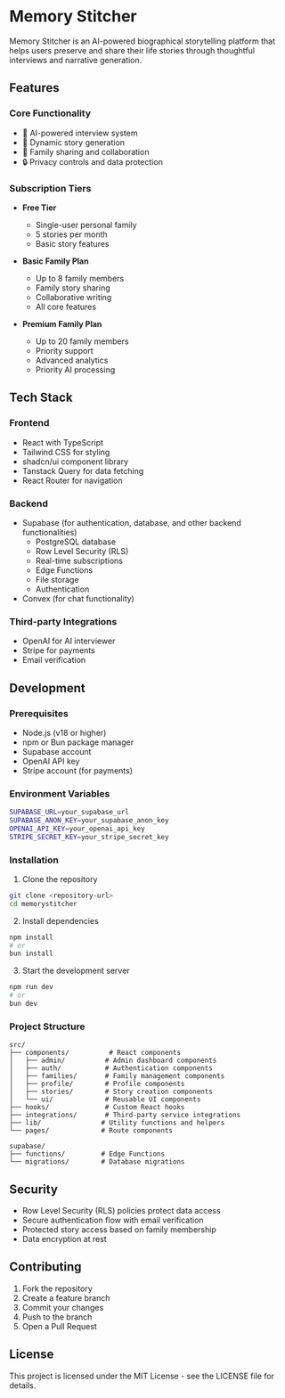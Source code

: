 
# Memory Stitcher

Memory Stitcher is an AI-powered biographical storytelling platform that helps users preserve and share their life stories through thoughtful interviews and narrative generation.

## Features

### Core Functionality
- 🤖 AI-powered interview system
- 📝 Dynamic story generation
- 👥 Family sharing and collaboration
- 🔒 Privacy controls and data protection

### Subscription Tiers
- **Free Tier**
  - Single-user personal family
  - 5 stories per month
  - Basic story features
  
- **Basic Family Plan**
  - Up to 8 family members
  - Family story sharing
  - Collaborative writing
  - All core features

- **Premium Family Plan**
  - Up to 20 family members
  - Priority support
  - Advanced analytics
  - Priority AI processing

## Tech Stack

### Frontend
- React with TypeScript
- Tailwind CSS for styling
- shadcn/ui component library
- Tanstack Query for data fetching
- React Router for navigation

### Backend
- Supabase (for authentication, database, and other backend functionalities)
  - PostgreSQL database
  - Row Level Security (RLS)
  - Real-time subscriptions
  - Edge Functions
  - File storage
  - Authentication
- Convex (for chat functionality)

### Third-party Integrations
- OpenAI for AI interviewer
- Stripe for payments
- Email verification

## Development

### Prerequisites
- Node.js (v18 or higher)
- npm or Bun package manager
- Supabase account
- OpenAI API key
- Stripe account (for payments)

### Environment Variables
```bash
SUPABASE_URL=your_supabase_url
SUPABASE_ANON_KEY=your_supabase_anon_key
OPENAI_API_KEY=your_openai_api_key
STRIPE_SECRET_KEY=your_stripe_secret_key
```

### Installation
1. Clone the repository
```bash
git clone <repository-url>
cd memorystitcher
```

2. Install dependencies
```bash
npm install
# or
bun install
```

3. Start the development server
```bash
npm run dev
# or
bun dev
```

### Project Structure
```
src/
├── components/          # React components
│   ├── admin/          # Admin dashboard components
│   ├── auth/           # Authentication components
│   ├── families/       # Family management components
│   ├── profile/        # Profile components
│   ├── stories/        # Story creation components
│   └── ui/             # Reusable UI components
├── hooks/              # Custom React hooks
├── integrations/       # Third-party service integrations
├── lib/               # Utility functions and helpers
└── pages/             # Route components

supabase/
├── functions/         # Edge Functions
└── migrations/        # Database migrations
```

## Security

- Row Level Security (RLS) policies protect data access
- Secure authentication flow with email verification
- Protected story access based on family membership
- Data encryption at rest

## Contributing

1. Fork the repository
2. Create a feature branch
3. Commit your changes
4. Push to the branch
5. Open a Pull Request

## License

This project is licensed under the MIT License - see the LICENSE file for details.

